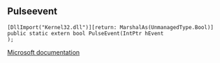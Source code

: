## Pulseevent

```
[DllImport("Kernel32.dll")][return: MarshalAs(UnmanagedType.Bool)]
public static extern bool PulseEvent(IntPtr hEvent
);
```

[Microsoft documentation](https://docs.microsoft.com/en-us/windows/win32/api/synchapi/nf-synchapi-pulseevent)

